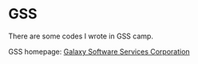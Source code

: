 # GSS

There are some codes I wrote in GSS camp.

GSS homepage: [Galaxy Software Services Corporation](https://www.gss.com.tw/)
